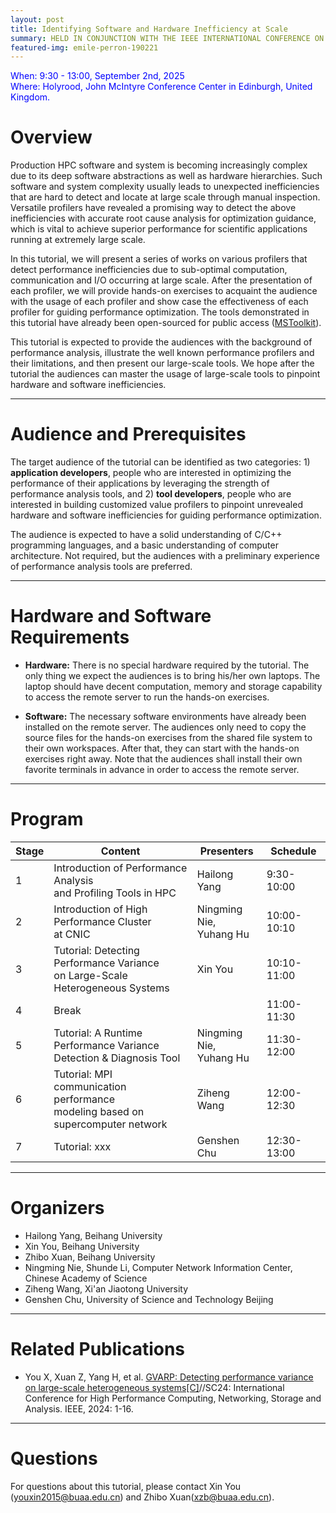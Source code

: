 ```yaml
---
layout: post
title: Identifying Software and Hardware Inefficiency at Scale
summary: HELD IN CONJUNCTION WITH THE IEEE INTERNATIONAL CONFERENCE ON CLUSTER COMPUTING (CLUSTER 2025)
featured-img: emile-perron-190221
---
```


<font color=Blue>
When: 9:30 - 13:00, September 2nd, 2025
<br />
Where: Holyrood, John McIntyre Conference Center in Edinburgh, United Kingdom.
</font>

# Overview
Production HPC software and system is becoming increasingly complex due to its deep software abstractions 
as well as hardware hierarchies. Such software and system complexity usually leads to unexpected 
inefficiencies that are hard to detect and locate at large scale through manual inspection. Versatile 
profilers have revealed a promising way to detect the above inefficiencies with accurate 
root cause analysis for optimization guidance, which is vital to achieve superior performance for scientific 
applications running at extremely large scale. 


In this tutorial, we will present a series of works on various profilers that detect 
performance inefficiencies due to sub-optimal computation, communication and I/O occurring at large scale. After the presentation of each profiler, 
we will provide hands-on exercises to acquaint the audience with the usage of 
each profiler and show case the effectiveness of each profiler for guiding 
performance optimization. The tools demonstrated in this tutorial have already 
been open-sourced for public access ([MSToolkit](https://github.com/buaa-hipo/MSToolkit)).


This tutorial is expected to provide the audiences with the background of performance analysis,
illustrate the well known performance profilers and their limitations, and then present our large-scale tools. We hope after the tutorial the audiences can master
the usage of large-scale tools to pinpoint hardware and software inefficiencies.

---

# Audience and Prerequisites

The target audience of the tutorial can be identified as two categories: 1) **application developers**,
people who are interested in optimizing the performance of their applications by leveraging the
strength of performance analysis tools, and 2) **tool developers**, people who are interested in building
customized value profilers to pinpoint unrevealed hardware and software inefficiencies for guiding performance
optimization.

The audience is expected to have a solid understanding of C/C++ programming languages, and a
basic understanding of computer architecture. Not required, but the audiences with a preliminary
experience of performance analysis tools are preferred.

---

# Hardware and Software Requirements

- **Hardware:** There is no special hardware required by the tutorial. The only thing we expect the
audiences is to bring his/her own laptops. The laptop should have decent computation, memory
and storage capability to access the remote server to run the hands-on exercises.

- **Software:** The necessary software environments have already been installed on the remote server. The audiences only need to copy the source files for
the hands-on exercises from the shared file system to their own workspaces. After that, they can start with
the hands-on exercises right away. Note that the audiences shall install their own favorite terminals in advance in order to access the remote server.

---

# Program

Stage | Content | Presenters | Schedule
-------- | ----- | ----- | ----
1 | Introduction of Performance Analysis <br>and Profiling Tools in HPC | Hailong Yang | 9:30-10:00
2 | Introduction of High Performance Cluster<br> at CNIC | Ningming Nie,<br> Yuhang Hu | 10:00-10:10
3 | Tutorial: Detecting Performance Variance<br> on Large-Scale Heterogeneous Systems | Xin You | 10:10-11:00
4 | Break |  | 11:00-11:30 
5 | Tutorial: A Runtime Performance Variance<br> Detection & Diagnosis Tool | Ningming Nie,<br> Yuhang Hu | 11:30-12:00
6 | Tutorial: MPI communication performance<br> modeling based on supercomputer network<br> | Ziheng Wang | 12:00-12:30
7 | Tutorial: xxx| Genshen Chu | 12:30-13:00

---

# Organizers

- Hailong Yang, Beihang University
- Xin You, Beihang University
- Zhibo Xuan, Beihang University
- Ningming Nie, Shunde Li, Computer Network Information Center, Chinese Academy of Science
- Ziheng Wang, Xi'an Jiaotong University
- Genshen Chu, University of Science and Technology Beijing 

---

# Related Publications

- You X, Xuan Z, Yang H, et al. [GVARP: Detecting performance variance on large-scale heterogeneous systems[C]](https://ieeexplore.ieee.org/abstract/document/10793232)//SC24: International Conference for High Performance Computing, Networking, Storage and Analysis. IEEE, 2024: 1-16.

---

# Questions

For questions about this tutorial, please contact Xin You (youxin2015@buaa.edu.cn) and Zhibo Xuan(xzb@buaa.edu.cn).

